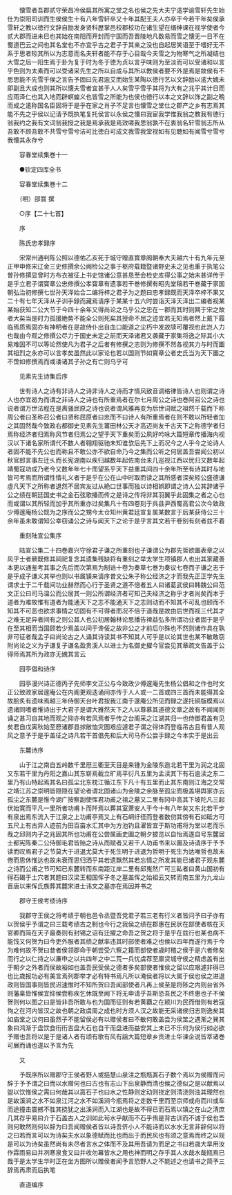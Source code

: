 <!-- { "loadSidebar": true } -->
　　懐雪者吾郡贰守荣昌冷侯扁其所寓之堂之名也侯之先大夫宁逺学谕雪轩先生始仕为崇阳司训而生侯侯生十有八年雪轩卒又十年其配王夫人亦卒于今若干年矣侯承雪轩之教以徳行文辞自励发身贤科歴掌邑校郡校功在诸生望在缙绅课在视学使者今贰大郡而进未巳也其始在南阳而开封而宁国而吾晋陵地凡数易而雪之懐无一日不在蜀道巴云之间也其名堂也不亦宜乎古之君子于其亲之没也自起居笑语至于嗜好无不系于思者矧其所以为志意而名夫轩者能不存于心目哉今夫雪之为物寒气之所凝结也大雪之后一阳生焉于卦为复于时为冬于徳为贞以言乎味则为至淡而可以受诸和以言乎色则为太素而可以受诸采先生之所以自成与其所以教侯者要不外是焉是故侯有不思思能不先雪乎侯之言告予固曰先君逾艾而始生某陶以徳行艺以文辞励以逺大媿未即副且大成也则其所以懐夫雪者宜甚于人人矣雪乎雪乎其将为大有之兆乎其计日而应雨泽仁也其入地而辟螟蝗义也皆雪之所能为也侯也徳行以本之文辞以饰之副之晩而成之逺称国名臣固将于是乎在家之肖子不足言也懐雪之堂仕之郡产之乡有志焉其能不先之乎侯以记请予既执笔复托侯言以永侯之懐曰我宦我学惟我翁之教我有徳行翁我约之我有文词翁我授之我是焉承我是焉效嗟我思翁孰不在衷翁名轩雪翁志所从吾敢不顾吾敢不共雪兮雪兮洁可比徳白可成文我雪我堂视如有见聴如有闻雪兮雪兮我懐其永存兮

　　容春堂续集巻十一

　　●钦定四库全书

　　容春堂续集巻十二

　　（明）邵寳 撰

　　○序【二十七首】

　　序

　　陈氏忠孝録序

　　宋常州通判陈公照以德佑乙亥死于城守赠直寳章阁朝奉大夫越六十有九年元至正甲申修宋辽金三史修撰余公阙检公之事于枢府载籍暨诸野史未之见也重于执笔公曽孙修撰显曾时方布衣被征上书史馆诸公意甚恳至会检史库得公事之始末甚详传于是乎立君子谓寳章公忠修撰公孝寳章有遗事若干巻修撰有昭先堂稿若干巻藏于家国朝弘治初修撰七世孙天泽始合二编将梓之君子为之题曰忠孝録既而天泽卒梓不果又二十有七年天泽从子训手録而藏焉请序于某某十五六时尝诣天泽天泽出二编者视某某始获知二公大节于今四十余年又得尚论之乌乎公之忠在一郡而其时则闗于宋之故者大矣当是时力孤援絶势不能全公则死矣其授命不屈之迹宜若无知焉者然上戴下履临焉质焉固亦有神明者在是故侍仆出自血口能道之尘朽中发故牍可覆视也此岂人力也哉由今观之修撰公尽力于国史未定之前而天泽诸君又袭藏于家集将逸之际其小大易难固不可以等论然使凡为君子之后者有修撰之志则为修撰不然各视其力与时而圗其祖烈之永亦可以言孝矣虽然此以家论也若以国则节如寳章公者史氏当为天下圗之不啻如修撰焉而或诿诸其子孙之有亡则乌乎可

　　见素先生诗集后序

　　世有诗人之诗有非诗人之诗非诗人之诗而才情风致音调格律皆诗人也则谓之诗人也亦宜曷为而谓之非诗人之诗也有所重焉者在尔七月周公之诗也巻阿召公之诗也说者谓万世法程在是离骚屈原之诗也说者谓风雅再变为后世词赋之祖然千载而下称周公者曰圣称召公者曰贤称屈原者曰忠而不曰诗人有所重焉者在则不敢以所轻者加之其固然哉今致政右都御史见素先生莆田林公天才高迈尚友千古天下之称德学者归焉称经济者归焉称风节者归焉公之望于天下重矣而公夙好吟咏大篇短章传播海内视汉以下诸名家所谓代不数人者翱翔驱驰未知谁欤后先下上而况今之人乎今之论诗人者固不能不先公也而称且不敢公亦不欲自命乃今之集而公听之何居盖吾尝闻公初以秋官郎言事左迁乆而长宪湖南以疾归越数年起佐南台未几巡视江西以忧归又数年起靖蜀寇功成乃老今又数年年七十而望系乎天下益重其间四十余年所至有诗其时与地皆可考焉而所谓性情礼义者于是乎在公在山中时取而读之其所感者深矣矧公盛德谦虚凡天下之所称者退然不居宾友过从絶口世事而独以诗相娯即谓之诗人公其辞诸乎公之绩在朝廷国史书之金石弦歌播而传之是诗之传将非其羽翼乎此固集之者之心也而或谓以其所轻而加乎其所重亦过矣集凡十有四卷刻于呉县尹西蜀高君公次今致政少傅邃庵杨公既为之序而公之甥今太仓知州黄君廷宣复属某数言于后某获侍公三十余年虽未敢谓知公幸窃诵公之诗与闻天下之论于是乎言其文若干卷别有刻者兹不着

　　重刻陆宣公集序

　　陆宣公集二十四巻嘉兴守徐君子谦之所重刻也子谦谓公为郡先哲欲圗表章之以风乎士者厥既修其祠祀复念其遗集残缺将有重刻之举太学生项镇郡人也出其家藏善本更以通鉴考其事之先后而次第焉为制诰十卷为奏草七巻为奏议七卷而子谦之志于是乎成子谦义其举也则以书属镇来请序昔文公朱子称公经济之才而我先正正学先生谓求士于二千载间功业赫然而心行于圣贤之道不倍者五人曰诸葛武侯曰韩魏公曰范文正公曰司马温公而公居其一则公所谓经济者可知己夫经济之称乎才者尚矣而本于道者为难故惟有道者为能通天下之志不能通天下之志则动而不知其不可乱也颐而不知其不可恶也欲求事情之切固有不可得者而况不倍于道哉是故由后世而视三代其才之难无足异者间有之则公其人也公初居翰林论思播告禆益弘多所谓功业者固于是乎在至其相而当国顾若少焉盖以间于谗佞之故非公之才前后尔殊也不然则诸作具在孰非可征者哉孟子曰尚论古之人诵其诗读其书不知其人可乎是以论其世也某不敏敢窃附尚论之义为子谦复子谦名盈贵溪人以进士为名御史擢今官尝见其章疏文告盖于公得师焉其所为政亦无媿其言云

　　园亭倡和诗序

　　园亭漫兴诗正德丙子先师李文正公与今致政少傅邃庵先生杨公倡和之作也时文正公致政家居邃庵公在内阁更观迭诵间亦传于人人或一二首或四三首而未能得其全故脍炙有遗味焉越三年侍御天台叶君按我江南于邃庵公所见而録之遂托铜版模焉以遗诸同嗜者惟诗出于大君子是谓大雅然天下之人以尊慕其道德文章之故有不闻闻则诵之甚习自其地而观之抑亦有若风焉者乎传之台阁采之江湖其归一也侍御君盖有见矣君自戊寅秋始至厯诸郡县捄敝恤灾图艰应遽君子谓之得体而登临吊古且有昔人观风之意予于是乎盖征之诗凡若干首倡先和后大司马乔公尝手録之今本实于是出云

　　东麓诗序

　　山于江之南自五岭数千里厯三衢至天目是来锺为金陵东迤北若干里为润之北固又东若干里为丹阳之嘉山其东崭焉截立旷焉平衍凡五里为孟渎其下有石逾渎之东二里乃有山特起焉其名曰孤尘北东枕江循江东下凡十有五里而止其东南则江海之交常之靖江苏之崇明皆隠隠在望论者谓北固诸山为金陵之余脉至孤尘而极盖堪舆家亦云孤尘之东麓是惟今湖广按察副使恽君功甫之祖之墓又二里有冈中高其下坡陀凡三起伏始寛而平凡一里所者功甫卜而阡焉以葬其室萧安人于今十有八年矣又东北若干步有泉出焉东流入于江泉之上功甫亭焉又上有石峒纡径而登者数仞其傍有石如砥方可五尺上有古异人迹前为田百亩水汇其中为方池钓且濯皆宜于斯功甫将为堂以老而乐哉之邱则内子之兆固其所也功甫在公尝属画史圗之朝夕披览以自怡焉遂自号东麓居士都宪陈秦二公侍御毛君皆贻之诗从而赋者又若干人功甫书来以圗及诗请序于予予读而叹焉君子之节莫大于进退尤莫大于死生明于进退为哲明于死生为达唯哲也故未倦而思休惟达也故未衰而思归洒乎其若遗飘然其若忘情之所发其能已诸君子观东麓之诗而公甫之节可知已东麓转而东南距江岸二里有邱嵬然广可三畆者曰黄山国初有得石碣于土穴者其题曰汉梁王相国恽子冬之墓盖恽之始祖云又转而南五里为九龙山晋唐以来恽氏族葬其麓宋进士讳文之墓亦在焉因并书之

　　郡守王侯考绩诗序

　　我郡守王侯之将考绩于朝也邑令丞暨吾党君子若三老有行义者皆问予曰子亦有以贺侯乎予谓之曰三载考绩古之制也今行之我侯之绩在郡惠在民状在部使者核在天官卿而简在天子最奏则有封锡之诏有迁擢之命吾之贺之将于是乎在兹行也某也病不能饯又何贺为曰今吏外服者其绩之献率违其时部使者难之也侯以四年而遂行焉于今为难何故不贺曰昔者侯领郡命于朝尝受六察之籍而部使者歳时稽之侯于是六者修矣而行之以仁持之以亷申之以共四年之中二荒一兵忧虞荐至廪贷城守侯之精虑盖有出于朝夕之外者而侯故裕如也盖吾民受侯之德者多矣部使者惟侯之留以应艰遽非得已也比歳报功必有美言焉列郡举才必有特书焉凡所以淹侯者将以大属于侯也侯之进退政则皆国事则皆民迟速惟时不知所贺曰吾闻部使者凡再上侯至是将陟之内则台省外则藩臬皆惟侯宜抑侯尝称疾乞休既至阙下将无申请乎吾斯恐吾民之不终惠也子不侯贺则何以图之曰是皆非吾所敢与也为国而征则有若黄覇之在颍川为民而借则有若寇恂之在河内皆汉之故也朝之政虞周之成也时方须人汉之故能无采诸侯归志则逸矣其如庙堂之议何曰虽然子不能留侯必有以赠侯者曰不敏何敢盖尝为侯筮之遇渐之巽其象曰鸿渐于盘饮食衎衎吉盘大石也自干而盘进而益安其上未已不乐何为侯行如必欲予赠也吾将以是于是诸人者有颂有歌有风有謡大篇短章乡贡进士华谏企说皆萃诸巻可展而诵也遂以予言为先

　　又

　　予既序所以赠郡守王侯者野人或挹慧山泉注之瓶瓶寘石子数个焉以为侯赠而问辞于予予谓之曰而以水赠何也曰古也有志山下出泉静而清也侯之德似之是以献焉以盥以饮惟侯之需曰何哉其以寘石子也曰水之性静则定动则挠定则清浇则浊其理然也是故溪涧之水不如泉江河之水不如溪涧今瓶焉将之走数千里而至京师或舟而川或车而途撞击震撼不胜其挠犹之出溪涧而入江湖也是故不得已而石焉以镇之在山之清庶几其存乎易曰介于石盖古人之训如此茍水乎献而不石乎侑是背古训而不诚于侯也吾则何敢然则何以辞为曰吾闻赠侯者皆以诗吾侪小人不能诗而以水水无言非辞何以将之曰若而言可以为诗矣夫水以象德赋而比也而出于而民风也有颂之意焉而终之以规是可以为诗矣虽然尚有未尽者言水之体而不及其用吾请为而足之书曰若歳大旱用汝作霖雨易曰井冽寒泉食又曰井收勿幕皆水之用也神而明之存乎其人水哉水哉瓶焉已哉于是太学生华时正在坐方图所以赠侯者闻予言恐野人之不能述之也请书之简予三辞焉再肃而后执笔

　　直道编序

